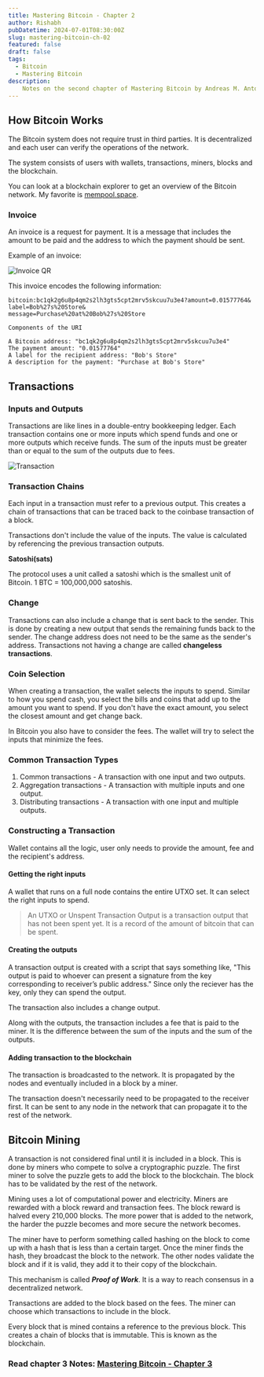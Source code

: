 ```yaml
---
title: Mastering Bitcoin - Chapter 2
author: Rishabh
pubDatetime: 2024-07-01T08:30:00Z
slug: mastering-bitcoin-ch-02
featured: false
draft: false
tags:
  - Bitcoin
  - Mastering Bitcoin
description:
    Notes on the second chapter of Mastering Bitcoin by Andreas M. Antonopoulos
---
```


## How Bitcoin Works

The Bitcoin system does not require trust in third parties. It is decentralized and each user can verify the operations of the network.

The system consists of users with wallets, transactions, miners, blocks and the blockchain.

You can look at a blockchain explorer to get an overview of the Bitcoin network. My favorite is [mempool.space](https://mempool.space).

### Invoice

An invoice is a request for payment. It is a message that includes the amount to be paid and the address to which the payment should be sent.

Example of an invoice:

![Invoice QR](../../assets/images/invoice.png)

This invoice encodes the following information:

```plaintext
bitcoin:bc1qk2g6u8p4qm2s2lh3gts5cpt2mrv5skcuu7u3e4?amount=0.01577764&
label=Bob%27s%20Store&
message=Purchase%20at%20Bob%27s%20Store

Components of the URI

A Bitcoin address: "bc1qk2g6u8p4qm2s2lh3gts5cpt2mrv5skcuu7u3e4"
The payment amount: "0.01577764"
A label for the recipient address: "Bob's Store"
A description for the payment: "Purchase at Bob's Store"
```

## Transactions

### Inputs and Outputs

Transactions are like lines in a double-entry bookkeeping ledger. Each transaction contains one or more inputs which spend funds and one or more outputs which receive funds. The sum of the inputs must be greater than or equal to the sum of the outputs due to fees.

![Transaction](https://github.com/bitcoinbook/bitcoinbook/raw/develop/images/mbc3_0202.png)

### Transaction Chains

Each input in a transaction must refer to a previous output. This creates a chain of transactions that can be traced back to the coinbase transaction of a block.

Transactions don't include the value of the inputs. The value is calculated by referencing the previous transaction outputs.

**Satoshi(sats)**

The protocol uses a unit called a satoshi which is the smallest unit of Bitcoin. 1 BTC = 100,000,000 satoshis.

### Change

Transactions can also include a change that is sent back to the sender. This is done by creating a new output that sends the remaining funds back to the sender. The change address does not need to be the same as the sender's address. Transactions not having a change are called **changeless transactions**.

### Coin Selection

When creating a transaction, the wallet selects the inputs to spend. Similar to how you spend cash, you select the bills and coins that add up to the amount you want to spend. If you don't have the exact amount, you select the closest amount and get change back.

In Bitcoin you also have to consider the fees. The wallet will try to select the inputs that minimize the fees.

### Common Transaction Types

1. Common transactions - A transaction with one input and two outputs.
2. Aggregation transactions - A transaction with multiple inputs and one output.
3. Distributing transactions - A transaction with one input and multiple outputs.

### Constructing a Transaction

Wallet contains all the logic, user only needs to provide the amount, fee and the recipient's address.

#### Getting the right inputs

A wallet that runs on a full node contains the entire UTXO set. It can select the right inputs to spend.

> An UTXO or Unspent Transaction Output is a transaction output that has not been spent yet. It is a record of the amount of bitcoin that can be spent.

#### Creating the outputs

A transaction output is created with a script that says something like, "This output is paid to whoever can present a signature from the key corresponding to receiver’s public address." Since only the reciever has the key, only they can spend the output.

The transaction also includes a change output.

Along with the outputs, the transaction includes a fee that is paid to the miner. It is the difference between the sum of the inputs and the sum of the outputs.

#### Adding transaction to the blockchain

The transaction is broadcasted to the network. It is propagated by the nodes and eventually included in a block by a miner.

The transaction doesn't necessarily need to be propagated to the receiver first. It can be sent to any node in the network that can propagate it to the rest of the network.

## Bitcoin Mining

A transaction is not considered final until it is included in a block. This is done by miners who compete to solve a cryptographic puzzle. The first miner to solve the puzzle gets to add the block to the blockchain. The block has to be validated by the rest of the network.

Mining uses a lot of computational power and electricity. Miners are rewarded with a block reward and transaction fees. The block reward is halved every 210,000 blocks. The more power that is added to the network, the harder the puzzle becomes and more secure the network becomes.

The miner have to perform something called hashing on the block to come up with a hash that is less than a certain target. Once the miner finds the hash, they broadcast the block to the network. The other nodes validate the block and if it is valid, they add it to their copy of the blockchain.

This mechanism is called ***Proof of Work***. It is a way to reach consensus in a decentralized network.

Transactions are added to the block based on the fees. The miner can choose which transactions to include in the block.

Every block that is mined contains a reference to the previous block. This creates a chain of blocks that is immutable. This is known as the blockchain.

### **Read chapter 3 Notes**: [Mastering Bitcoin - Chapter 3](/posts/mastering-bitcoin-ch-3)